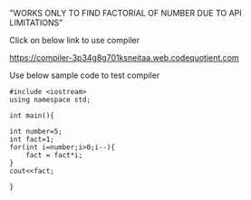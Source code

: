 "WORKS ONLY TO FIND FACTORIAL OF NUMBER DUE TO API LIMITATIONS"

Click on below link to use compiler

https://compiler-3p34g8g701ksneitaa.web.codequotient.com

Use below sample code to test compiler
    
    #include <iostream>
    using namespace std;

    int main(){

    int number=5;
    int fact=1;
    for(int i=number;i>0;i--){
        fact = fact*i;
    }
    cout<<fact;

    }

